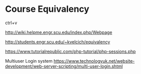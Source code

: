 # Course Equivalency

ctrl+v

http://wiki.helpme.engr.scu.edu/index.php/Webpage

http://students.engr.scu.edu/~kvelcich/equivalency

https://www.tutorialrepublic.com/php-tutorial/php-sessions.php

Multiuser Login system
https://www.technologyuk.net/website-development/web-server-scripting/multi-user-login.shtml
